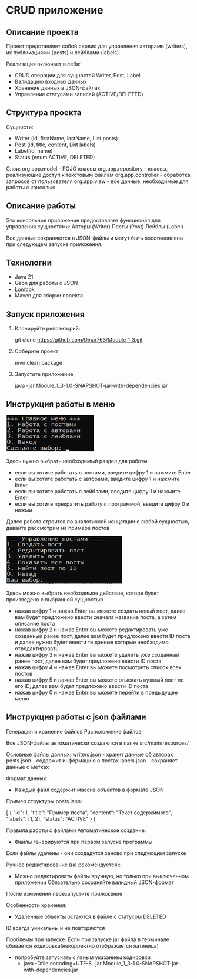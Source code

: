 # CRUD приложение

## Описание проекта

Проект представляет собой сервис для управления авторами (writers), их публикациями (posts) и лейблами (labels).


Реализация включает в себя:

   - CRUD операции для сущностей Writer, Post, Label
  - Валидацию входных данных
  - Хранение данных в JSON-файлах
  - Управление статусами записей (ACTIVE/DELETED)

## Структура проекта

Сущности:

   - Writer (id, firstName, lastName, List<Post> posts)
  - Post (id, title, content, List<Label> labels)
  - Label(id, name)
  - Status (enum ACTIVE, DELETED)

Слои:
   org.app.model - POJO клаcсы
   org.app.repository - классы, реализующие доступ к текстовым файлам
   org.app.controller - обработка запросов от пользователя
   org.app.view - все данные, необходимые для работы с консолью

## Описание работы

   Это консольное приложение предоставляет функционал для управления сущностями:
   Авторы (Writer)
   Посты (Post)
   Лейблы (Label)

Все данные сохраняются в JSON-файлы и могут быть восстановлены при следующем запуске приложения.

## Технологии

   - Java 21
  - Gson для работы с JSON
  - Lombok
  - Maven для сборки проекта

## Запуск приложения

1) Клонируйте репозиторий:

     git clone https://github.com/Dinar763/Module_1_3.git

2) Соберите проект
   
    mvn clean package

3) Запустите приложение 

   java -jar Module_1_3-1.0-SNAPSHOT-jar-with-dependencies.jar

## Инструкция работы в меню
  ![img.png](assets/img.png)

  Здесь нужно выбрать необходимый раздел для работы
  - если вы хотите работать с постами, введите цифру 1 и нажмите Enter
  - если вы хотите работать с авторами, введите цифру 1 и нажмите Enter
  - если вы хотите работать с лейблами, введите цифру 1 и нажмите Enter
  - если вы хотите прекратить работу с программой, введите цифру 0 и нажми
   
   Далее работа строится по аналогичной концепции с любой сущностью, давайте рассмотрим на примере постов
   
   ![img_1.png](assets/img_1.png)
      
   Здесь можно выбрать необходимое действие, которе будет произведено с выбранной сущностью
   - нажав цифру 1 и нажав Enter вы можете создать новый пост, далее вам будет предложено ввести сначала название поста, а затем описание поста
  - нажав цифру 2 и нажав Enter вы можете редактировать уже созданный ранее пост, далее вам будет предложено ввести ID поста и далее нужно будет ввести те данные которые необходимо отредактировать
  - нажав цифру 3 и нажав Enter вы можете удалить уже созданный ранее пост, далее вам будет предложено ввести ID поста
  - нажав цифру 4 и нажав Enter вы можете посмотреть список всех постов
  - нажав цифру 5 и нажав Enter вы можете отыскать нужный пост по его ID, далее вам будет предложено ввести ID поста
  - нажав цифру 0 и нажав Enter вы можете перейти в предыдущее меню

## Инструкция работы с json файлами

Генерация и хранение файлов
Расположение файлов:

Все JSON-файлы автоматически создаются в папке src/main/resources/

Основные файлы данных:
writers.json - хранит данные об авторах
posts.json - содержит информацию о постах
labels.json - сохраняет данные о метках

Формат данных:
- Каждый файл содержит массив объектов в формате JSON

Пример структуры posts.json:

[
{
"id": 1,
"title": "Пример поста",
"content": "Текст содержимого",
"labels": [1, 2],
"status": "ACTIVE"
}
]

Правила работы с файлами
Автоматическое создание:
- Файлы генерируются при первом запуске программы

Если файлы удалены - они создадутся заново при следующем запуске

Ручное редактирование (не рекомендуется):
- Можно редактировать файлы вручную, но только при выключенном приложении
Обязательно сохраняйте валидный JSON-формат

После изменений перезапустите приложение

Особенности хранения:
- Удаленные объекты остаются в файле с статусом DELETED

ID всегда уникальны и не повторяются


 Проблемы при запуске:
 Если при запуске jar файла в терминале сбивается кодировка(некорректно отображается латиница) 
 - попробуйте запускать с явным указанием кодировки
   - java -Dfile.encoding=UTF-8 -jar Module_1_3-1.0-SNAPSHOT-jar-with-dependencies.jar






